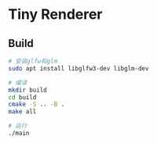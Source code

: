 # Tiny Renderer

## Build

```bash
# 安装glfw和glm
sudo apt install libglfw3-dev libglm-dev

# 编译
mkdir build
cd build
cmake -S .. -B .
make all

# 运行
./main
```
